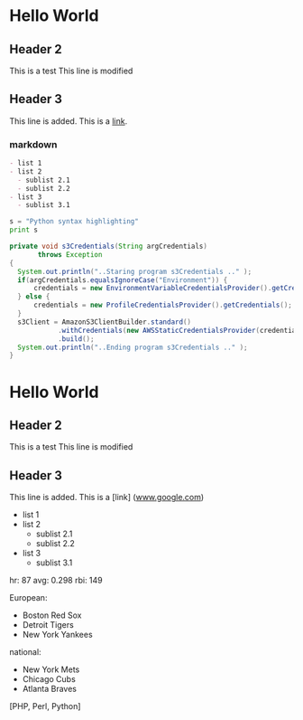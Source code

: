 # Hello World

## Header 2
This is a test
This line is modified

## Header 3
This line is added. This is a [link](http://www.google.com/).

### markdown

``` markdown
- list 1
- list 2
  - sublist 2.1
  - sublist 2.2
- list 3
  - sublist 3.1
```

```python
s = "Python syntax highlighting"
print s
```

```java
private void s3Credentials(String argCredentials)
       throws Exception
{
  System.out.println("..Staring program s3Credentials .." );
  if(argCredentials.equalsIgnoreCase("Environment")) {
      credentials = new EnvironmentVariableCredentialsProvider().getCredentials();
  } else {
      credentials = new ProfileCredentialsProvider().getCredentials();
  }
  s3Client = AmazonS3ClientBuilder.standard()
            .withCredentials(new AWSStaticCredentialsProvider(credentials))
            .build();
  System.out.println("..Ending program s3Credentials .." );
}
```

# Hello World

## Header 2
This is a test
This line is modified

## Header 3
This line is added. This is a [link] (www.google.com)

- list 1
- list 2
  - sublist 2.1
  - sublist 2.2
- list 3
  - sublist 3.1

hr: 87
avg: 0.298
rbi: 149

European:
- Boston Red Sox
- Detroit Tigers
- New York Yankees

national:
- New York Mets
- Chicago Cubs
- Atlanta Braves

[PHP, Perl, Python]


